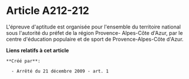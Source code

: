 # Article A212-212

L'épreuve d'aptitude est organisée pour l'ensemble du territoire national sous l'autorité du préfet de la région Provence-
Alpes-Côte d'Azur, par le centre d'éducation populaire et de sport de Provence-Alpes-Côte d'Azur.

**Liens relatifs à cet article**

	**Créé par**:

	  - Arrêté du 21 décembre 2009 - art. 1
